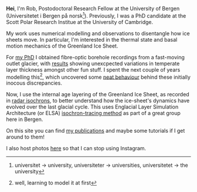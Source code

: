 <!---
layout: page
title: Who am I?
permalink: /about
image: cambridge-1.jpg
--->

<!--![again2](/assets/img/rob-1.jpg)-->

**Hei**, I'm Rob, Postodoctoral Research Fellow at the University of Bergen (Universitetet i Bergen på norsk[^1]). Previously, I was a PhD candidate at the Scott Polar Research Institue at the University of Cambridge. 

My work uses numerical modelling and observations to disentangle how ice sheets move. In particular, I'm interested in the thermal state and basal motion mechanics of the Greenland Ice Sheet. 

For [my PhD](https://doi.org/10.17863/CAM.90692) I obtained fibre-optic borehole recordings from a fast-moving outlet glacier, with [results](https://doi.org/10.1126/sciadv.abe7136) showing unexcpected variations in temperate layer thickness amongst other fun stuff. I spent the next couple of years modelling this[^2],  which uncovered some [neat behaviour](https://www.science.org/doi/10.1126/sciadv.abq5180) behind these initially inocous discrepancies. 

Now, I use the internal age layering of the Greenland Ice Sheet, as recorded in [radar isochrons](https://doi.org/10.1002/2014JF003215), to better understand how the ice-sheet's dynamics have evolved over the last glacial cycle. This uses Englacial Layer Simulation Architecture (or ELSA) [isochron-tracing method](https://doi.org/10.5194/tc-15-4539-2021) as part of a great group here in Bergen. 

On this site you can find [my publications](./publications.html) and maybe some tutorials if I get around to them!

I also host photos [here](./photos.html) so that I can stop using Instagram. 

[^1]: universitet -> university, universiteter -> universities, universitetet -> the university
[^2]: well, learning to model it at first
